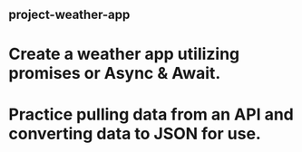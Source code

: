 ## project-weather-app

# Create a weather app utilizing promises or Async & Await.

# Practice pulling data from an API and converting data to JSON for use.

